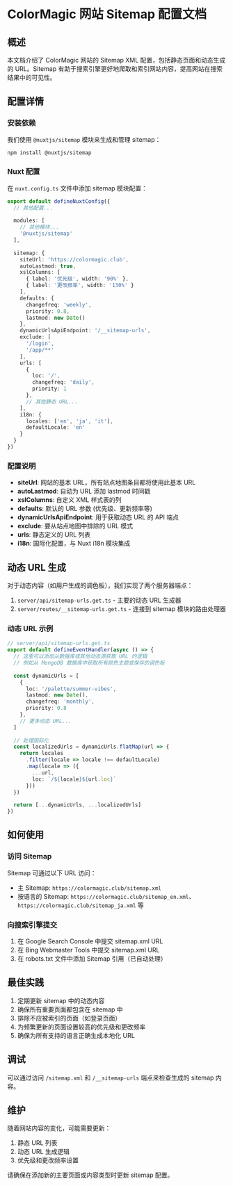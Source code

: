 # ColorMagic 网站 Sitemap 配置文档

## 概述

本文档介绍了 ColorMagic 网站的 Sitemap XML 配置，包括静态页面和动态生成的 URL。Sitemap 有助于搜索引擎更好地爬取和索引网站内容，提高网站在搜索结果中的可见性。

## 配置详情

### 安装依赖

我们使用 `@nuxtjs/sitemap` 模块来生成和管理 sitemap：

```bash
npm install @nuxtjs/sitemap
```

### Nuxt 配置

在 `nuxt.config.ts` 文件中添加 sitemap 模块配置：

```typescript
export default defineNuxtConfig({
  // 其他配置...
  
  modules: [
    // 其他模块...
    '@nuxtjs/sitemap'
  ],
  
  sitemap: {
    siteUrl: 'https://colormagic.club',
    autoLastmod: true,
    xslColumns: [
      { label: '优先级', width: '90%' },
      { label: '更改频率', width: '130%' }
    ],
    defaults: {
      changefreq: 'weekly',
      priority: 0.8,
      lastmod: new Date()
    },
    dynamicUrlsApiEndpoint: '/__sitemap-urls',
    exclude: [
      '/login',
      '/app/**'
    ],
    urls: [
      {
        loc: '/',
        changefreq: 'daily',
        priority: 1
      },
      // 其他静态 URL...
    ],
    i18n: {
      locales: ['en', 'ja', 'it'],
      defaultLocale: 'en'
    }
  }
})
```

### 配置说明

- **siteUrl**: 网站的基本 URL，所有站点地图条目都将使用此基本 URL
- **autoLastmod**: 自动为 URL 添加 lastmod 时间戳
- **xslColumns**: 自定义 XML 样式表的列
- **defaults**: 默认的 URL 参数 (优先级、更新频率等)
- **dynamicUrlsApiEndpoint**: 用于获取动态 URL 的 API 端点
- **exclude**: 要从站点地图中排除的 URL 模式
- **urls**: 静态定义的 URL 列表
- **i18n**: 国际化配置，与 Nuxt i18n 模块集成

## 动态 URL 生成

对于动态内容（如用户生成的调色板），我们实现了两个服务器端点：

1. `server/api/sitemap-urls.get.ts` - 主要的动态 URL 生成器
2. `server/routes/__sitemap-urls.get.ts` - 连接到 sitemap 模块的路由处理器

### 动态 URL 示例

```typescript
// server/api/sitemap-urls.get.ts
export default defineEventHandler(async () => {
  // 这里可以添加从数据库或其他动态源获取 URL 的逻辑
  // 例如从 MongoDB 数据库中获取所有颜色主题或保存的调色板
  
  const dynamicUrls = [
    {
      loc: '/palette/summer-vibes',
      lastmod: new Date(),
      changefreq: 'monthly',
      priority: 0.8
    },
    // 更多动态 URL...
  ]
  
  // 处理国际化
  const localizedUrls = dynamicUrls.flatMap(url => {
    return locales
      .filter(locale => locale !== defaultLocale)
      .map(locale => ({
        ...url,
        loc: `/${locale}${url.loc}`
      }))
  })
  
  return [...dynamicUrls, ...localizedUrls]
})
```

## 如何使用

### 访问 Sitemap

Sitemap 可通过以下 URL 访问：

- 主 Sitemap: `https://colormagic.club/sitemap.xml`
- 按语言的 Sitemap: `https://colormagic.club/sitemap_en.xml`、`https://colormagic.club/sitemap_ja.xml` 等

### 向搜索引擎提交

1. 在 Google Search Console 中提交 sitemap.xml URL
2. 在 Bing Webmaster Tools 中提交 sitemap.xml URL
3. 在 robots.txt 文件中添加 Sitemap 引用（已自动处理）

## 最佳实践

1. 定期更新 sitemap 中的动态内容
2. 确保所有重要页面都包含在 sitemap 中
3. 排除不应被索引的页面（如登录页面）
4. 为频繁更新的页面设置较高的优先级和更改频率
5. 确保为所有支持的语言正确生成本地化 URL

## 调试

可以通过访问 `/sitemap.xml` 和 `/__sitemap-urls` 端点来检查生成的 sitemap 内容。

## 维护

随着网站内容的变化，可能需要更新：

1. 静态 URL 列表
2. 动态 URL 生成逻辑
3. 优先级和更改频率设置

请确保在添加新的主要页面或内容类型时更新 sitemap 配置。 